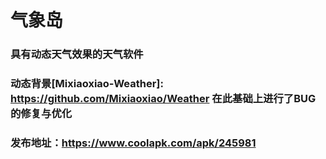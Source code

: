 # 气象岛
### 具有动态天气效果的天气软件
### 动态背景[Mixiaoxiao-Weather]: https://github.com/Mixiaoxiao/Weather 在此基础上进行了BUG的修复与优化
### 发布地址：https://www.coolapk.com/apk/245981
